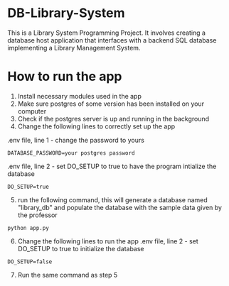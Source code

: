 # DB-Library-System
This is a Library System Programming Project. It involves creating a database host application that interfaces with a backend SQL database implementing a Library Management System.

# How to run the app
1. Install necessary modules used in the app
2. Make sure postgres of some version has been installed on your computer
3. Check if the postgres server is up and running in the background
4. Change the following lines to correctly set up the app

.env file, line 1 - change the password to yours
```
DATABASE_PASSWORD=your postgres password
```

.env file, line 2 - set DO_SETUP to true to have the program intialize the database
```
DO_SETUP=true
```

5. run the following command, this will generate a database named "library_db" and populate the database with the sample data given by the professor
```
python app.py
```

6. Change the following lines to run the app
.env file, line 2 - set DO_SETUP to true to initialize the database
```
DO_SETUP=false
```

7. Run the same command as step 5
